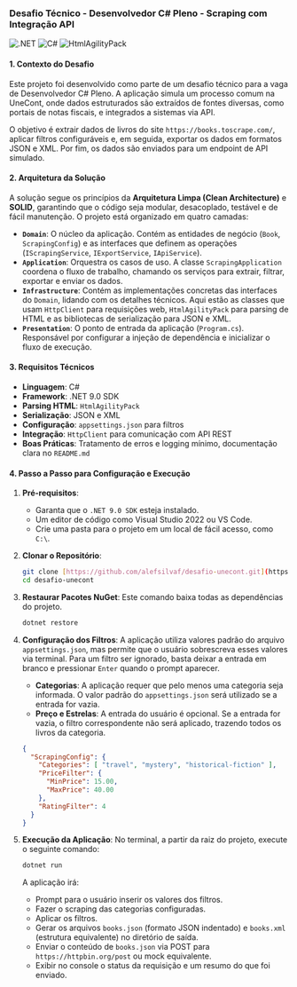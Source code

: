 ### **Desafio Técnico - Desenvolvedor C# Pleno - Scraping com Integração API**

![.NET](https://img.shields.io/badge/.NET-512BD4?style=for-the-badge&logo=dotnet&logoColor=white)
![C#](https://img.shields.io/badge/C%23-239120?style=for-the-badge&logo=c-sharp&logoColor=white)
![HtmlAgilityPack](https://img.shields.io/badge/HtmlAgilityPack-blue?style=for-the-badge)

#### **1. Contexto do Desafio**

Este projeto foi desenvolvido como parte de um desafio técnico para a vaga de Desenvolvedor C# Pleno. A aplicação simula um processo comum na UneCont, onde dados estruturados são extraídos de fontes diversas, como portais de notas fiscais, e integrados a sistemas via API.

O objetivo é extrair dados de livros do site `https://books.toscrape.com/`, aplicar filtros configuráveis e, em seguida, exportar os dados em formatos JSON e XML. Por fim, os dados são enviados para um endpoint de API simulado.

#### **2. Arquitetura da Solução**

A solução segue os princípios da **Arquitetura Limpa (Clean Architecture)** e **SOLID**, garantindo que o código seja modular, desacoplado, testável e de fácil manutenção. O projeto está organizado em quatro camadas:

* **`Domain`**: O núcleo da aplicação. Contém as entidades de negócio (`Book`, `ScrapingConfig`) e as interfaces que definem as operações (`IScrapingService`, `IExportService`, `IApiService`).
* **`Application`**: Orquestra os casos de uso. A classe `ScrapingApplication` coordena o fluxo de trabalho, chamando os serviços para extrair, filtrar, exportar e enviar os dados.
* **`Infrastructure`**: Contém as implementações concretas das interfaces do `Domain`, lidando com os detalhes técnicos. Aqui estão as classes que usam `HttpClient` para requisições web, `HtmlAgilityPack` para parsing de HTML e as bibliotecas de serialização para JSON e XML.
* **`Presentation`**: O ponto de entrada da aplicação (`Program.cs`). Responsável por configurar a injeção de dependência e inicializar o fluxo de execução.

#### **3. Requisitos Técnicos**

* **Linguagem**: C#
* **Framework**: .NET 9.0 SDK
* **Parsing HTML**: `HtmlAgilityPack` 
* **Serialização**: JSON e XML
* **Configuração**: `appsettings.json` para filtros
* **Integração**: `HttpClient` para comunicação com API REST
* **Boas Práticas**: Tratamento de erros e logging mínimo, documentação clara no `README.md`

#### **4. Passo a Passo para Configuração e Execução**

1.  **Pré-requisitos**:
    * Garanta que o `.NET 9.0 SDK` esteja instalado.
    * Um editor de código como Visual Studio 2022 ou VS Code.
    * Crie uma pasta para o projeto em um local de fácil acesso, como `C:\`.

2.  **Clonar o Repositório**:
    ```bash
    git clone [https://github.com/alefsilvaf/desafio-unecont.git](https://github.com/alefsilvaf/desafio-unecont.git)
    cd desafio-unecont
    ```

3.  **Restaurar Pacotes NuGet**:
    Este comando baixa todas as dependências do projeto.
    ```bash
    dotnet restore
    ```

4.  **Configuração dos Filtros**:
    A aplicação utiliza valores padrão do arquivo `appsettings.json`, mas permite que o usuário sobrescreva esses valores via terminal. Para um filtro ser ignorado, basta deixar a entrada em branco e pressionar `Enter` quando o prompt aparecer.
    * **Categorias**: A aplicação requer que pelo menos uma categoria seja informada. O valor padrão do `appsettings.json` será utilizado se a entrada for vazia.
    * **Preço e Estrelas**: A entrada do usuário é opcional. Se a entrada for vazia, o filtro correspondente não será aplicado, trazendo todos os livros da categoria.
    ```json
    {
      "ScrapingConfig": {
        "Categories": [ "travel", "mystery", "historical-fiction" ],
        "PriceFilter": {
          "MinPrice": 15.00,
          "MaxPrice": 40.00
        },
        "RatingFilter": 4
      }
    }
    ```

5.  **Execução da Aplicação**:
    No terminal, a partir da raiz do projeto, execute o seguinte comando:
    ```bash
    dotnet run
    ```
    A aplicação irá:
    * Prompt para o usuário inserir os valores dos filtros.
    * Fazer o scraping das categorias configuradas.
    * Aplicar os filtros.
    * Gerar os arquivos `books.json` (formato JSON indentado) e `books.xml` (estrutura equivalente) no diretório de saída.
    * Enviar o conteúdo de `books.json` via POST para `https://httpbin.org/post` ou mock equivalente.
    * Exibir no console o status da requisição e um resumo do que foi enviado.
